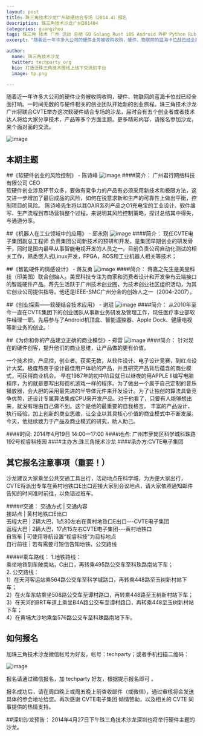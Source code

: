 ```yaml
---
layout: post
title: 珠三角技术沙龙广州软硬结合专场（2014.4）报名
description: 珠三角技术沙龙广州201404
categories: guangzhou
tags: 珠三角 技术 广州 活动 总结 GO Golang Rust iOS Android PHP Python Ruby Rails Java MongoDB Redis PostgreSQL Linux, OSX, 静态语言, CPP, C
excerpt: "随着近一年许多大公司的硬件业务被收购收购，硬件、物联网的蓝海卡位战已经全面打响。一时间无数的与硬件相关的创业团队开始新的创业旅程。珠三角技术沙龙广州将联合CVTE举办这次软硬件结合专场的沙龙，届时会有五个创业者或者技术达人将给大家分享技术，产品等多个方面主题。更多精彩内容，请报名参加沙龙，来个面对面的交流。更多信息请点击 阅读全文"

author:
  name: 珠三角技术沙龙
  twitter: techparty_org
  bio: 打造泛珠三角技术圈线上线下交流的平台
  image: tp.png

---
```



随着近一年许多大公司的硬件业务被收购收购，硬件、物联网的蓝海卡位战已经全面打响。一时间无数的与硬件相关的创业团队开始新的创业旅程。珠三角技术沙龙广州将联合CVTE举办这次软硬件结合专场的沙龙，届时会有五个创业者或者技术达人将给大家分享技术，产品等多个方面主题。更多精彩内容，请报名参加沙龙，来个面对面的交流。

![image](http://ww1.sinaimg.cn/large/61c18847gw1efd66ty2exj20cs05kgmh.jpg)

## 本期主题

##《软硬件创业的风险控制》 - 陈诗峰
![image](http://ww2.sinaimg.cn/large/61c18847gw1efdomj4s50j2050050jrj.jpg)
####简介：
广州君行网络科技有限公司 CEO     
软硬件创业涉及环节众多，要做有竞争力的产品有必须采用新技术和极限方法，这又进一步增加了最后成品的风险，如何在锐意求新和生产的可靠性上做出平衡，控制项目的风险。 陈诗峰先生将以其OAIR系列产品之O1充电宝的工业设计、软件编写、生产流程到市场营销整个过程，来说明其风险控制策略，探讨总结其中得失，与通道分享。


##《机器人在工业领域中的应用》 - 邱永刚
![image](http://ww2.sinaimg.cn/large/61c18847gw1efdx0k1cu9j2050050mx8.jpg)
####简介：
现任CVTE电子集团副总工程师    负责集团公司新技术的预研和开发，是集团早期创业的研发骨干，同时是国内最早从事智能电视开发的人员之一。目前负责公司自动化测试的相关工作，熟悉嵌入式Linux开发，FPGA，ROS和工业机器人相关等技术；

##《智能硬件的情感设计》 - 蒋友勇
![image](http://ww1.sinaimg.cn/large/61c18847gw1efdomuyoj1j2050050q2x.jpg)
####简介：
蒋嘉之先生是美昱科技（印美图）联合创始人。美昱科技专注为商家和消费者设计和开发带有云端接口的智能硬件产品。蒋先生活跃于广州技术创业圈，为技术创业社区组织活动，为其它创业公司提供指导。他还是IEEE-SMC广州分会的创始人之一（2004-2007）。


##《创业探索——软硬结合技术应用》 - 谢琨
![image](http://ww3.sinaimg.cn/large/61c18847gw1efdx1238ebj2050050aa9.jpg)
####简介：
从2010年至今一直在CVTE集团下的创业团队从事新业务研发及管理工作，现任医疗事业部软件经理一职。先后参与了Android机顶盒、智能遥控器、Apple Dock、健康电视等新业务的创业。：

##《为你和你的产品建立正确的商业模型》- 郑雷
![image](http://ww3.sinaimg.cn/large/61c18847gw1efdonc3z96j2050050t8p.jpg)
####简介：
针对现在的硬件创客，提升他们的商业思维，让产品做的更有价值。    

一个技术控，产品控，创业者。获奖无数，从软件设计、电子设计竞赛，到红点设计大奖。极度热衷于设计最佳用户体验的产品，并且研究产品背后蕴含的商业模式，可获得商业机会。
早在1987年的初中阶段就日以继夜的用APPLE  II编写电脑程序，为的就是要写出和街机游戏一样的程序。为了做出一个属于自己定制的音乐播放器，会大胆的采用最先进的半导体元件来开发设计。为了让独创的算法具备竞争优势，还设计专属算法集成CPU来开发产品。对于他看了，只要有人能够想出来，就没有理由自己做不到。这个是他的最重要的自我格言。
丰富的产品设计、执行经验，加上创新的商业思维，让企业以其具核心价值的商业模式中不断发展。今天，他继续致力于产品及商业模式的研究，助人助己。



####时间: 2014年4月19日 14:00—17:00
####地点: 广州市萝岗区科学城科珠路192号视睿科技园
####主办方:珠三角技术沙龙
####承办方:CVTE电子集团


## 其它报名注意事项（重要！）

沙龙建议大家乘坐公共交通工具出行，活动地点在科学城，为方便大家出行，CVTE将派出专车在黄村地铁口E出口迎接大家到会议地点，请大家依照通知邮件告知的时间准时前往，以免错过班车。

#####交通： 
交通方式 | 交通内容   
接站点  | 黄村地铁口E出口   
去程大巴 | 2辆大巴，1点30左右在黄村地铁口E出口---CVTE电子集团   
返程大巴 | 2辆大巴，17点15左右CVTE电子集团---黄村地铁口   
自驾车  | 可使用导航设置“视睿科技”为目标地点   
自行前往 |  若有需要可短信告知地铁、公交路线   

#####乘车路线：
1.地铁路线：   
乘坐地铁到车陂南站，C出口，再转乘495路公交车至科珠路南站下车；   
2. 公交路线：   
1）在天河客运站乘564路公交车至科学城路口，再转乘448路至玉树新村站下车；   
2）在火车东站乘坐508路公交车至谭村路口，再转乘448路至玉树新村站下车；   
3）在天河的BRT车道上乘坐B4A路公交车至谭村路口，再转乘448至玉树新村站下车；    
4）在黄埔大沙地乘坐576路公交车至科珠路南站下车。   

## 如何报名

加珠三角技术沙龙微信帐号为好友，帐号：techparty；或者手机扫描二维码：

![image](http://ww1.sinaimg.cn/large/61c18847gw1e9tzpizmjsj208c08cjs1.jpg)

报名请通过微信报名，加 techparty 好友，根据提示报名即可 。

报名成功后，请在周四晚上或周五晚上前查收邮件（或微信），通过审核将会发送具体的参会地址给您。再次感谢 CVTE电子集团 倾情赞助，以及相关的 CVTE 同事提供的热情支持。

##深圳沙龙预告：
2014年4月27日下午珠三角技术沙龙深圳也将举行硬件主题的沙龙。

